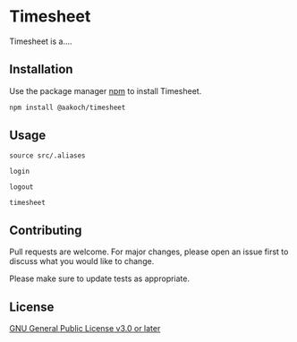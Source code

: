# Timesheet

Timesheet is a....

## Installation

Use the package manager [npm](https://www.npmjs.com/) to install Timesheet.

```bash
npm install @aakoch/timesheet
```

## Usage

```shell
source src/.aliases

login

logout

timesheet
```

## Contributing
Pull requests are welcome. For major changes, please open an issue first to discuss what you would like to change.

Please make sure to update tests as appropriate.

## License
[GNU General Public License v3.0 or later](https://www.gnu.org/licenses/gpl-3.0.html)
